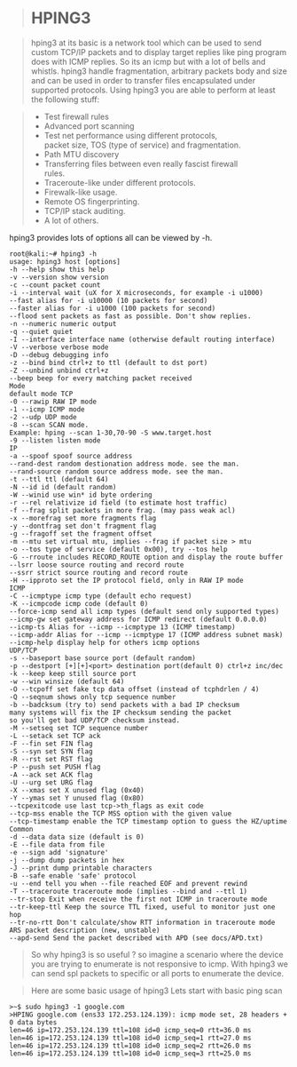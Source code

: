 


> # HPING3

> hping3 at its basic is a network tool which can be used to send custom TCP/IP packets and to display target replies like ping program does with ICMP replies.  So its an icmp but with a lot of bells and whistls. 
> hping3 handle fragmentation, arbitrary packets body and size and can be used in order to transfer files encapsulated under supported protocols. Using hping3 you are able to perform at least the following stuff:

> - Test firewall rules  
> - Advanced port scanning  
> - Test net performance using different protocols,  
packet size, TOS (type of service) and fragmentation.  
> - Path MTU discovery  
> - Transferring files between even really fascist firewall  
rules.  
> - Traceroute-like under different protocols.  
> - Firewalk-like usage.  
> - Remote OS fingerprinting.  
> - TCP/IP stack auditing.  
> - A lot of others.

hping3 provides lots of options all can be viewed by -h.

    root@kali:~# hping3 -h  
    usage: hping3 host [options]  
    -h --help show this help  
    -v --version show version  
    -c --count packet count  
    -i --interval wait (uX for X microseconds, for example -i u1000)  
    --fast alias for -i u10000 (10 packets for second)  
    --faster alias for -i u1000 (100 packets for second)  
    --flood sent packets as fast as possible. Don't show replies.  
    -n --numeric numeric output  
    -q --quiet quiet  
    -I --interface interface name (otherwise default routing interface)  
    -V --verbose verbose mode  
    -D --debug debugging info  
    -z --bind bind ctrl+z to ttl (default to dst port)  
    -Z --unbind unbind ctrl+z  
    --beep beep for every matching packet received  
    Mode  
    default mode TCP  
    -0 --rawip RAW IP mode  
    -1 --icmp ICMP mode  
    -2 --udp UDP mode  
    -8 --scan SCAN mode.  
    Example: hping --scan 1-30,70-90 -S www.target.host  
    -9 --listen listen mode  
    IP  
    -a --spoof spoof source address  
    --rand-dest random destionation address mode. see the man.  
    --rand-source random source address mode. see the man.  
    -t --ttl ttl (default 64)  
    -N --id id (default random)  
    -W --winid use win* id byte ordering  
    -r --rel relativize id field (to estimate host traffic)  
    -f --frag split packets in more frag. (may pass weak acl)  
    -x --morefrag set more fragments flag  
    -y --dontfrag set don't fragment flag  
    -g --fragoff set the fragment offset  
    -m --mtu set virtual mtu, implies --frag if packet size > mtu  
    -o --tos type of service (default 0x00), try --tos help  
    -G --rroute includes RECORD_ROUTE option and display the route buffer  
    --lsrr loose source routing and record route  
    --ssrr strict source routing and record route  
    -H --ipproto set the IP protocol field, only in RAW IP mode  
    ICMP  
    -C --icmptype icmp type (default echo request)  
    -K --icmpcode icmp code (default 0)  
    --force-icmp send all icmp types (default send only supported types)  
    --icmp-gw set gateway address for ICMP redirect (default 0.0.0.0)  
    --icmp-ts Alias for --icmp --icmptype 13 (ICMP timestamp)  
    --icmp-addr Alias for --icmp --icmptype 17 (ICMP address subnet mask)  
    --icmp-help display help for others icmp options  
    UDP/TCP  
    -s --baseport base source port (default random)  
    -p --destport [+][+]<port> destination port(default 0) ctrl+z inc/dec  
    -k --keep keep still source port  
    -w --win winsize (default 64)  
    -O --tcpoff set fake tcp data offset (instead of tcphdrlen / 4)  
    -Q --seqnum shows only tcp sequence number  
    -b --badcksum (try to) send packets with a bad IP checksum  
    many systems will fix the IP checksum sending the packet  
    so you'll get bad UDP/TCP checksum instead.  
    -M --setseq set TCP sequence number  
    -L --setack set TCP ack  
    -F --fin set FIN flag  
    -S --syn set SYN flag  
    -R --rst set RST flag  
    -P --push set PUSH flag  
    -A --ack set ACK flag  
    -U --urg set URG flag  
    -X --xmas set X unused flag (0x40)  
    -Y --ymas set Y unused flag (0x80)  
    --tcpexitcode use last tcp->th_flags as exit code  
    --tcp-mss enable the TCP MSS option with the given value  
    --tcp-timestamp enable the TCP timestamp option to guess the HZ/uptime  
    Common  
    -d --data data size (default is 0)  
    -E --file data from file  
    -e --sign add 'signature'  
    -j --dump dump packets in hex  
    -J --print dump printable characters  
    -B --safe enable 'safe' protocol  
    -u --end tell you when --file reached EOF and prevent rewind  
    -T --traceroute traceroute mode (implies --bind and --ttl 1)  
    --tr-stop Exit when receive the first not ICMP in traceroute mode  
    --tr-keep-ttl Keep the source TTL fixed, useful to monitor just one hop  
    --tr-no-rtt Don't calculate/show RTT information in traceroute mode  
    ARS packet description (new, unstable)  
    --apd-send Send the packet described with APD (see docs/APD.txt)

> So why hping3 is so useful ?
> so imagine a scenario where the device you are trying to enumerate is not responsive to icmp.  With hping3 we can send spl packets to specific or all ports to enumerate the device.

>Here are some basic usage of hping3
>Lets start with basic ping scan

    >~$ sudo hping3 -1 google.com
    >HPING google.com (ens33 172.253.124.139): icmp mode set, 28 headers + 0 data bytes
    len=46 ip=172.253.124.139 ttl=108 id=0 icmp_seq=0 rtt=36.0 ms
    len=46 ip=172.253.124.139 ttl=108 id=0 icmp_seq=1 rtt=27.0 ms
    len=46 ip=172.253.124.139 ttl=108 id=0 icmp_seq=2 rtt=26.0 ms
    len=46 ip=172.253.124.139 ttl=108 id=0 icmp_seq=3 rtt=25.0 ms

<!--stackedit_data:
eyJoaXN0b3J5IjpbNjgwMDkxNzQ4LC0yMjc4MjkyMzcsLTE3Nz
A0NTg3MDYsLTMyMzU2OTk2OCwtMTc5NTgyMjExMF19
-->